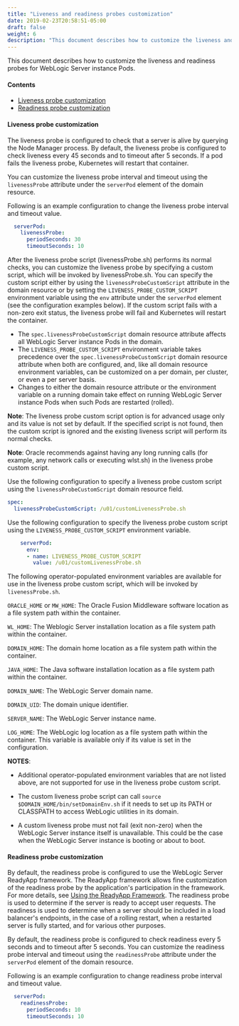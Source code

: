 ```yaml
---
title: "Liveness and readiness probes customization"
date: 2019-02-23T20:58:51-05:00
draft: false
weight: 6
description: "This document describes how to customize the liveness and readiness probes for WebLogic Server instance Pods."
---
```


This document describes how to customize the liveness and readiness probes for WebLogic Server instance Pods.

#### Contents

* [Liveness probe customization](#liveness-probe-customization)
* [Readiness probe customization](#readiness-probe-customization)

#### Liveness probe customization

The liveness probe is configured to check that a server is alive by querying the Node Manager process.  By default, the liveness probe is configured to check liveness every 45 seconds and to timeout after 5 seconds.  If a pod fails the liveness probe, Kubernetes will restart that container.

You can customize the liveness probe interval and timeout using the `livenessProbe` attribute under the `serverPod` element of the domain resource. 

Following is an example configuration to change the liveness probe interval and timeout value.
```yaml
  serverPod:
    livenessProbe:
      periodSeconds: 30
      timeoutSeconds: 10
```

After the liveness probe script (livenessProbe.sh) performs its normal checks, you can customize the liveness probe by specifying a custom script, which will be invoked by livenessProbe.sh. You can specify the custom script either by using the `livenessProbeCustomScript` attribute in the domain resource or by setting the `LIVENESS_PROBE_CUSTOM_SCRIPT` environment variable using the `env` attribute under the `serverPod` element (see the configuration examples below). If the custom script fails with a non-zero exit status, the liveness probe will fail and Kubernetes will restart the container.


* The `spec.livenessProbeCustomScript` domain resource attribute affects all WebLogic Server instance Pods in the domain.
* The `LIVENESS_PROBE_CUSTOM_SCRIPT` environment variable takes precedence over the `spec.livenessProbeCustomScript` domain resource attribute when both are configured, and, like all domain resource environment variables, can be customized on a per domain, per cluster, or even a per server basis.
* Changes to either the domain resource attribute or the environment variable on a running domain take effect on running WebLogic Server instance Pods when such Pods are restarted (rolled).

**Note**: The liveness probe custom script option is for advanced usage only and its value is not set by default. If the specified script is not found, then the custom script is ignored and the existing liveness script will perform its normal checks.

**Note**: Oracle recommends against having any long running calls (for example, any network calls or executing wlst.sh) in the liveness probe custom script.

Use the following configuration to specify a liveness probe custom script using the `livenessProbeCustomScript` domain resource field.
```yaml
spec:
  livenessProbeCustomScript: /u01/customLivenessProbe.sh
```

Use the following configuration to specify the liveness probe custom script using the `LIVENESS_PROBE_CUSTOM_SCRIPT` environment variable.
```yaml
    serverPod:
      env:
      - name: LIVENESS_PROBE_CUSTOM_SCRIPT
        value: /u01/customLivenessProbe.sh
```

The following operator-populated environment variables are available for use in the liveness probe custom script, which will be invoked by `livenessProbe.sh`.

`ORACLE_HOME` or `MW_HOME`: The Oracle Fusion Middleware software location as a file system path within the container.

`WL_HOME`: The Weblogic Server installation location as a file system path within the container. 

`DOMAIN_HOME`: The domain home location as a file system path within the container.

`JAVA_HOME`: The Java software installation location as a file system path within the container.

`DOMAIN_NAME`: The WebLogic Server domain name.

`DOMAIN_UID`: The domain unique identifier.

`SERVER_NAME`: The WebLogic Server instance name.

`LOG_HOME`: The WebLogic log location as a file system path within the container. This variable is available only if its value is set in the configuration.

**NOTES**:

* Additional operator-populated environment variables that are not listed above, are not supported for use in the liveness probe custom script.

* The custom liveness probe script can call `source $DOMAIN_HOME/bin/setDomainEnv.sh` if it needs to set up its PATH or CLASSPATH to access WebLogic utilities in its domain.

* A custom liveness probe must not fail (exit non-zero) when the WebLogic Server instance itself is unavailable. This could be the case when the WebLogic Server instance is booting or about to boot.

#### Readiness probe customization

By default, the readiness probe is configured to use the WebLogic Server ReadyApp framework. The ReadyApp framework allows fine customization of the readiness probe by the application's participation in the framework. For more details, see [Using the ReadyApp Framework](https://docs.oracle.com/en/middleware/fusion-middleware/weblogic-server/12.2.1.4/depgd/managing.html#GUID-C98443B1-D368-4CA4-A7A4-97B86FFD3C28). The readiness probe is used to determine if the server is ready to accept user requests. The readiness is used to determine when a server should be included in a load balancer's endpoints, in the case of a rolling restart, when a restarted server is fully started, and for various other purposes.

By default, the readiness probe is configured to check readiness every 5 seconds and to timeout after 5 seconds. You can customize the readiness probe interval and timeout using the `readinessProbe` attribute under the `serverPod` element of the domain resource.

Following is an example configuration to change readiness probe interval and timeout value.
```yaml
  serverPod:
    readinessProbe:
      periodSeconds: 10
      timeoutSeconds: 10
```
